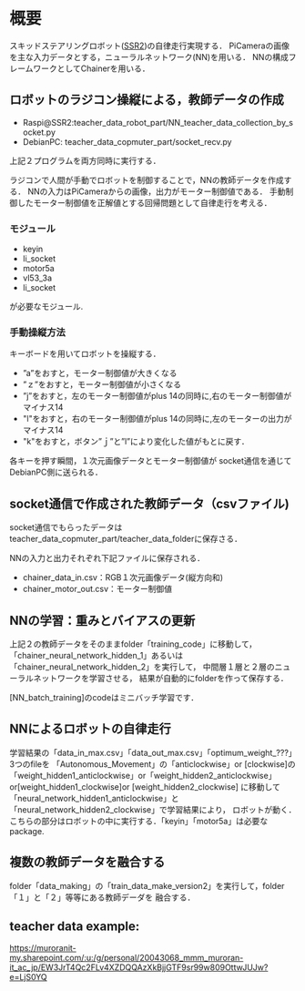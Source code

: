# 概要
スキッドステアリングロボット([SSR2](https://github.com/HondaLab/SSR2))の自律走行実現する．
PiCameraの画像を主な入力データとする，ニューラルネットワーク(NN)を用いる．
NNの構成フレームワークとしてChainerを用いる．


## ロボットのラジコン操縦による，教師データの作成
* Raspi@SSR2:teacher_data_robot_part/NN_teacher_data_collection_by_socket.py
* DebianPC: teacher_data_copmuter_part/socket_recv.py

上記２プログラムを両方同時に実行する．

ラジコンで人間が手動でロボットを制御することで，NNの教師データを作成する．
NNの入力はPiCameraからの画像，出力がモーター制御値である．
手動制御したモーター制御値を正解値とする回帰問題として自律走行を考える．


### モジュール
* keyin
* li_socket
* motor5a
* vl53_3a
* li_socket

が必要なモジュール.


### 手動操縦方法
キーボードを用いてロボットを操縦する．

* ”a”をおすと，モーター制御値が大きくなる
* ”ｚ”をおすと，モーター制御値が小さくなる
* ”j”をおすと，左のモーター制御値がplus 14の同時に,右のモーター制御値がマイナス14
* "l"をおすと，右のモーター制御値がplus 14の同時に,左のモーターの出力がマイナス14
* "k"をおすと，ボタン”ｊ”と”l”により変化した値がもとに戻す．

各キーを押す瞬間，１次元画像データとモーター制御値が
socket通信を通じてDebianPC側に送られる．


## socket通信で作成された教師データ（csvファイル)
socket通信でもらったデータは
teacher_data_copmuter_part/teacher_data_folderに保存さる．

NNの入力と出力それぞれ下記ファイルに保存される．

* chainer_data_in.csv：RGB１次元画像データ(縦方向和)
* chainer_motor_out.csv：モーター制御値


## NNの学習：重みとバイアスの更新
上記２の教師データをそのままfolder「training_code」に移動して，
「chainer_neural_network_hidden_1」あるいは
「chainer_neural_network_hidden_2」を実行して，
中間層１層と２層のニューラルネットワークを学習させる，
結果が自動的にfolderを作って保存する．

[NN_batch_training]のcodeはミニバッチ学習です．


## NNによるロボットの自律走行
学習結果の「data_in_max.csv」「data_out_max.csv」「optimum_weight_???」3つのfileを
「Autonomous_Movement」の「anticlockwise」or [clockwise]の
「weight_hidden1_anticlockwise」or「weight_hidden2_anticlockwise」or[weight_hidden1_clockwise]or
[weight_hidden2_clockwise] に移動して
「neural_network_hidden1_anticlockwise」と「neural_network_hidden2_clockwise」で学習結果により，
ロボットが動く．こちらの部分はロボットの中に実行する．「keyin」「motor5a」は必要なpackage.

## 複数の教師データを融合する
folder「data_making」の「train_data_make_version2」を実行して，folder「１」と「２」等等にある教師デーダを
融合する．

## teacher data example:

https://muroranit-my.sharepoint.com/:u:/g/personal/20043068_mmm_muroran-it_ac_jp/EW3JrT4Qc2FLv4XZDQQAzXkBjjGTF9sr99w809OttwJUJw?e=LjS0YQ
